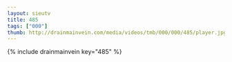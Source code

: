 ```yaml
--- 
layout: sieutv
title: 485
tags: ["000"]
thumb: http://drainmainvein.com/media/videos/tmb/000/000/485/player.jpg
---
```

{% include drainmainvein key="485" %} 
